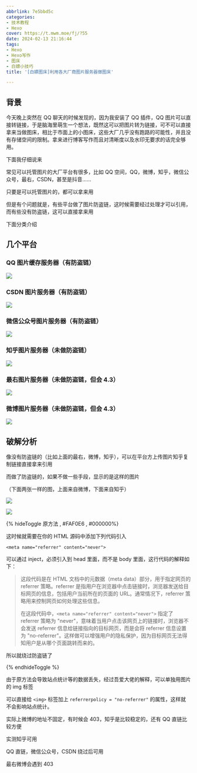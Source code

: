 ```yaml
---
abbrlink: 7e5bbd5c
categories:
- 技术教程
- Hexo
cover: https://t.mwm.moe/fj/?55
date: 2024-02-13 21:16:44
tags:
- Hexo
- Hexo写作
- 图床
- 白嫖小技巧
title: '[白嫖图床]利用各大厂商图片服务器做图床'

---
```


## 背景

今天晚上突然在 QQ 聊天的时候发现的，因为我安装了 QQ 插件，QQ 图片可以直接转链接，于是脑海里萌生一个想法，既然这可以把图片转为链接，可不可以直接拿来当做图床，相比于市面上的小图床，这些大厂几乎没有跑路的可能性，并且没有存储空间的限制。拿来进行博客写作而且对清晰度以及水印无要求的话完全够用。

下面我仔细说来

常见可以托管图片的大厂平台有很多，比如 QQ 空间，QQ，微博，知乎，微信公众号，最右，CSDN，甚至是抖音……

只要是可以托管图片的，都可以拿来用

但是有个问题就是，有些平台做了图片防盗链，这时候需要经过处理才可以引用，而有些没有防盗链，这可以直接拿来用

下面分类介绍

## 几个平台

### QQ 图片缓存服务器（有防盗链）

![](https://gchat.qpic.cn/gchatpic_new/0/0-0-072D3866B4C29929A881EDCDD616FCBE/0)

### CSDN 图片服务器（有防盗链）

![](https://img-blog.csdnimg.cn/img_convert/e4385c18ded556a08bca113fbc130aa8.jpeg#/)

### 微信公众号图片服务器（有防盗链）

![](https://mmbiz.qpic.cn/mmbiz_png/USCMTrw0fX0ia3ibf3JOJBicFQtntuPcaLf2bywtZCsZPZhzAzQqEK9dNLlZZxbRlDNwnzzmXJ79c0e4lBiag1PLWA/640?wx_fmt=png&from=appmsg&wxfrom=5&wx_lazy=1&wx_co=1)

### 知乎图片服务器（未做防盗链）

![](https://pic1.zhimg.com/80/v2-2f2e04db9d0391bbdbacd369c1e78bdc_720w.webp?source=2c26e567)

### 最右图片服务器（未做防盗链，但会 4.3）

![](http://web-f01.izuiyou.com../img/webp/id/2341452572/sz/src?auth_key=1707831600-0-0-b19cf47f3c1dd77b4fe883a0b15b5405)



### 微博图片服务器（未做防盗链，但会 4.3）

![](https://wx1.sinaimg.cn/large/6148b630ly1hkhmvx03moj20q814541f.jpg)

## 破解分析

像没有防盗链的（比如上面的最右，微博，知乎），可以在平台方上传图片知乎复制链接直接拿来引用

而做了防盗链的，如果不做一些手段，显示的是这样的图片

（下面两张一样的图，上面来自微博，下面来自知乎）

![](https://wx4.sinaimg.cn/mw690/008zWmpDly1hms5ucr60sj30mq0exq4s.jpg)

![](https://picx.zhimg.com/80/v2-b3cdc8c08aae0e870ce84f93a4395ca1_720w.png)

{% hideToggle 原方法 , #FAF0E6 , #000000%}

这时候就需要在你的 HTML 源码中添加下列代码引入

```
<meta name="referrer" content="never">
```

可以通过 inject，必须引入到 head 里面，而不是 body 里面，这行代码的解释如下：

> 这段代码是在 HTML 文档中的元数据（meta data）部分，用于指定网页的 referrer 策略。referrer 是指用户在浏览器中点击链接时，浏览器发送给目标网页的信息，包括用户当前所在的页面的 URL。通常情况下，referrer 策略用来控制网页如何处理这些信息。
>
> 在这段代码中，`<meta name="referrer" content="never">` 指定了 referrer 策略为 "never"，意味着当用户点击该网页上的链接时，浏览器不会发送 referrer 信息给链接指向的目标网页，而是会将 referrer 信息设置为 "no-referrer"。这样做可以增强用户的隐私保护，因为目标网页无法得知用户是从哪个页面跳转而来的。

所以就绕过防盗链了

{% endhideToggle %}

由于原方法会导致站点统计等的数据丢失，经过吾爱大佬的解释，可以单独用图片的 img 标签

可以直接给 `<img>` 标签加上 `referrerpolicy = "no-referrer"` 的属性，这样就不会影响站点统计。

实际上微博的地址不固定，有时候会 403，知乎是比较稳定的，还有 QQ 直链比较方便

实测知乎可用

QQ 直链，微信公众号，CSDN 绕过后可用

最右微博会遇到 403

